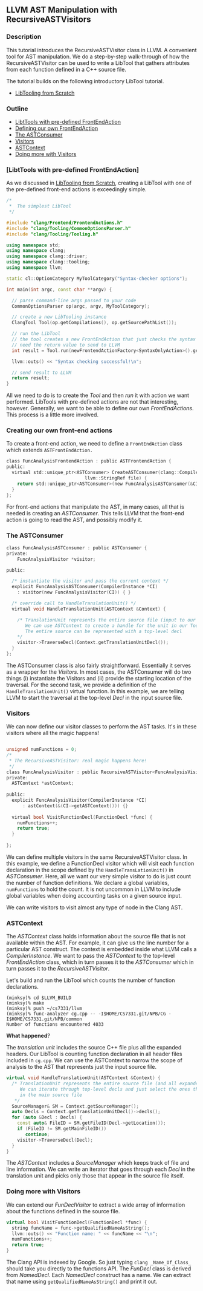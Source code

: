 ## LLVM AST Manipulation with RecursiveASTVisitors 

### Description

This tutorial introduces the RecursiveASTVisitor class in LLVM. A convenient tool for AST
manipulation. We do a step-by-step walk-through of how the RecursiveASTVisitor can be used to write
a LibTool that gathers attributes from each function defined in a C++ source file. 

The tutorial builds on the following introductory LibTool tutorial. 

   * [LibTooling from Scratch](https://git.txstate.edu/aq10/CS7331/blob/master/demos/llvm_libtool.md)


### Outline 

  * [LibtTools with pre-defined FrontEndAction](#basic_template)
  * [Defining our own FrontEndAction](#frontend)
  * [The ASTConsumer](#ASTConsumer)
  * [Visitors](#visitors)
  * [ASTContext](#context)
  * [Doing more with Visitors](#extending)
  
  
### <a name="basic_template"></a>[LibtTools with pre-defined FrontEndAction]


As we discussed in [LibTooling from
Scratch](https://git.txstate.edu/aq10/CS7331/blob/master/demos/llvm_libtool.md), creating a LibTool
with one of the pre-defined front-end actions is exceedingly simple. 

```C++
/*                                                                                            
 *  The simplest LibTool                                                                      
 */

#include "clang/Frontend/FrontendActions.h"
#include "clang/Tooling/CommonOptionsParser.h"
#include "clang/Tooling/Tooling.h"

using namespace std;
using namespace clang;
using namespace clang::driver;
using namespace clang::tooling;
using namespace llvm;

static cl::OptionCategory MyToolCategory("Syntax-checker options");

int main(int argc, const char **argv) {

  // parse command-line args passed to your code                                              
  CommonOptionsParser op(argc, argv, MyToolCategory);

  // create a new LibTooling instance                                                         
  ClangTool Tool(op.getCompilations(), op.getSourcePathList());

  // run the LibTool                                                                          
  // the tool creates a new FrontEndAction that just checks the syntax of the input file      
  // need the return value to send to LLVM                                                    
  int result = Tool.run(newFrontendActionFactory<SyntaxOnlyAction>().get());

  llvm::outs() << "Syntax checking successful!\n";

  // send result to LLVM                                                                      
  return result;
}
```

All we need to do is to create the _Tool_ and then _run_ it with action we want performed. LibTools
with pre-defined actions are not that interesting, however. Generally, we want to be able to define
our own _FrontEndActions_. This process is a little more involved. 


### <a name="frontend"></a>Creating our own front-end actions

To create a front-end action, we need to define a `FrontEndAction` class which extends
`ASTFrontEndAction.` 

```C
class FuncAnalysisFrontendAction : public ASTFrontendAction {
public:
  virtual std::unique_ptr<ASTConsumer> CreateASTConsumer(clang::CompilerInstance &CI,
							 llvm::StringRef file) {
    return std::unique_ptr<ASTConsumer>(new FuncAnalysisASTConsumer(&CI)); 
  }
};
```

For front-end actions that manipulate the AST, in many cases, all that is needed is creating an
_ASTConsumer_. This tells LLVM that the front-end action is going to read the AST, and possibly
modify it. 

### <a name="ASTConsumer"></a>The ASTConsumer


```C
class FuncAnalysisASTConsumer : public ASTConsumer {
private:
    FuncAnalysisVisitor *visitor; 

public:

  /* instantiate the visitor and pass the current context */
  explicit FuncAnalysisASTConsumer(CompilerInstance *CI)
    : visitor(new FuncAnalysisVisitor(CI)) { }

  /* override call to HandleTranslationUnit() */
  virtual void HandleTranslationUnit(ASTContext &Context) {

    /* TranslationUnit represents the entire source file (input to our tool)
       We can use ASTContext to create a handle for the unit in our Tool
       The entire source can be represented with a top-level decl 
    */
    visitor->TraverseDecl(Context.getTranslationUnitDecl());
  }
};
```

The ASTConsumer class is also fairly straightforward. Essentially it serves as a wrapper for the
_Visitors_. In most cases, the ASTConsumer will do two things (i) instantiate the Visitors and (ii)
provide the starting location of the traversal. For the second task, we provide a definition of the 
`HandleTranslationUnit()` virtual function. In this example, we are telling LLVM to start the
traversal at the top-level _Decl_ in the input source file. 


### <a name="visitors"></a>Visitors

We can now define our visitor classes to perform the AST tasks. It's in these visitors where all the
magic happens! 

```C

unsigned numFunctions = 0;
/* 
 * The RecursiveASTVisitor: real magic happens here!
 */
class FuncAnalysisVisitor : public RecursiveASTVisitor<FuncAnalysisVisitor> {
private:
  ASTContext *astContext; 
  
public:
  explicit FuncAnalysisVisitor(CompilerInstance *CI) 
      : astContext(&(CI->getASTContext())) {}
  
  virtual bool VisitFunctionDecl(FunctionDecl *func) {
    numFunctions++;
	return true;
  }
  
};
```

We can define multiple visitors in the same RecursiveASTVisitor class. In this example, we define a
FunctionDecl visitor which will visit each function declaration in the scope defined by the
`HandleTransLationUnit()` in _ASTConsumer_. Here, all we want our very simple visitor to do is just
count the number of function definitions. We declare a global variables, `numFunctions` to hold the
count. It is not uncommon in LLVM to include global variables when doing accounting tasks on
a given source input. 

We can write visitors to visit almost any type of node in the Clang AST. 


### <a name="context"></a>ASTContext 

The _ASTContext_ class holds information about the source file that is not available within the
AST. For example, it can give us the line number for a particular AST construct. The context is
embedded inside what LLVM calls a _CompilerInstance_. We want to pass the _ASTContext_ to the top-level
_FrontEndAction_ class, which in turn passes it to the _ASTConsumer_ which in turn passes it to the
_RecursiveASTVisitor_. 

Let's build and run the LibTool which counts the number of function declarations. 

```
(minksy)% cd $LLVM_BUILD
(minksy)% make
(minksy)% push ~/cs7331/llvm
(minksy)% func-analyzer cg.cpp -- -I$HOME/CS7331.git/NPB/CG -I$HOME/CS7331.git/NPB/common
Number of functions encountered 4033
```

**What happened**?

The _translation unit_ includes the source C++ file plus all the expanded headers. Our LibTool is
counting function declaration in all header files included in `cg.cpp`. We can use the
ASTContext to narrow the scope of analysis to the AST that represents just the input source file. 


```C++
virtual void HandleTranslationUnit(ASTContext &Context) {
  /* TranslationUnit represents the entire source file (and all expanded headers)
     We can iterate through top-level decls and just select the ones that appear 
     in the main source file 
   */
  SourceManager& SM = Context.getSourceManager();
  auto Decls = Context.getTranslationUnitDecl()->decls();
  for (auto &Decl : Decls) {
    const auto& FileID = SM.getFileID(Decl->getLocation());
	if (FileID != SM.getMainFileID())
	   continue;
    visitor->TraverseDecl(Decl);
  }
}
```

The _ASTContext_ includes a _SourceManager_ which keeps track of file and line information. We can write
an iterator that goes through each _Decl_ in the translation unit and picks only those that appear
in the source file itself. 

### <a name="extending"></a>Doing more with Visitors 

We can extend our _FunDeclVisitor_ to extract a wide array of information about the functions defined in the
source file. 

```C++
virtual bool VisitFunctionDecl(FunctionDecl *func) {
  string funcName = func->getQualifiedNameAsString();
  llvm::outs() << "Function name: " << funcName << "\n";
  numFunctions++;
  return true;
}
```

The Clang API is indexed by Google. So just typing `clang _Name_Of_Class_` should take you directly
to the functions API. The _FunDecl_ class is derived from _NamedDecl_. Each _NamedDecl_ construct
has a name. We can extract that name using `getQualifiedNameAsString()` and print it
out. 




















